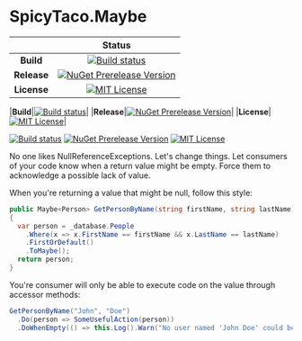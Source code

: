 SpicyTaco.Maybe
===============

|   |Status|
|:-:|:-:|
|**Build**|[![Build status](https://img.shields.io/teamcity/http/teamcity.krismcginnes.com:8084/s/SpicyTacoMaybe_Build.svg)](http://teamcity.krismcginnes.com:8084/viewType.html?buildTypeId=SpicyTacoMaybe_Build&guest=1)|
|**Release**|[![NuGet Prerelease Version](https://img.shields.io/nuget/vpre/SpicyTaco.Maybe.svg)](https://www.nuget.org/packages/SpicyTaco.Maybe/)|
|**License**|[![MIT License](https://img.shields.io/badge/license-MIT-blue.svg)](License.md)|


|**Build**|[![Build status](https://img.shields.io/teamcity/http/teamcity.krismcginnes.com:8084/s/SpicyTacoMaybe_Build.svg)](http://teamcity.krismcginnes.com:8084/viewType.html?buildTypeId=SpicyTacoMaybe_Build&guest=1)|
|**Release**|[![NuGet Prerelease Version](https://img.shields.io/nuget/vpre/SpicyTaco.Maybe.svg)](https://www.nuget.org/packages/SpicyTaco.Maybe/)|
|**License**|[![MIT License](https://img.shields.io/badge/license-MIT-blue.svg)](License.md)|

[![Build status](https://img.shields.io/teamcity/http/teamcity.krismcginnes.com:8084/s/SpicyTacoMaybe_Build.svg)](http://teamcity.krismcginnes.com:8084/viewType.html?buildTypeId=SpicyTacoMaybe_Build&guest=1) [![NuGet Prerelease Version](https://img.shields.io/nuget/vpre/SpicyTaco.Maybe.svg)](https://www.nuget.org/packages/SpicyTaco.Maybe/) [![MIT License](https://img.shields.io/badge/license-MIT-blue.svg)](License.md)

No one likes NullReferenceExceptions. Let's change things. Let consumers of your code know when a return value might be empty. Force them to acknowledge a possible lack of value.

When you're returning a value that might be null, follow this style:

```c#
public Maybe<Person> GetPersonByName(string firstName, string lastName)
{
  var person = _database.People
    .Where(x => x.FirstName == firstName && x.LastName == lastName)
    .FirstOrDefault()
    .ToMaybe();
  return person;
}
```

You're consumer will only be able to execute code on the value through accessor methods:

```c#
GetPersonByName("John", "Doe")
  .Do(person => SomeUsefulAction(person))
  .DoWhenEmpty(() => this.Log().Warn("No user named 'John Doe' could be found."));
```
